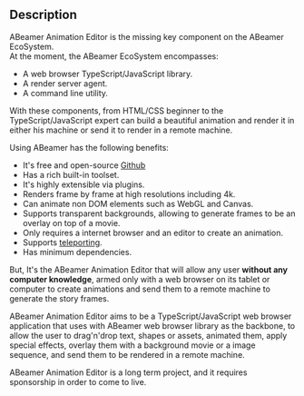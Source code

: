 <!--- @uuid: aef77fb4-fbb8-41e8-a6f1-861498dc0834 -->
<!--- @author: Alexandre Bento Freire -->
## Description

ABeamer Animation Editor is the missing key component on the ABeamer EcoSystem.   
At the moment, the ABeamer EcoSystem encompasses:

- A web browser TypeScript/JavaScript library.   
- A render server agent.   
- A command line utility.   

With these components, from HTML/CSS beginner to the TypeScript/JavaScript expert 
can build a beautiful animation and render it in either his machine or send it to render in a remote machine.   

Using ABeamer has the following benefits:

- It's free and open-source [Github](https://github.com/a-bentofreire/abeamer)
- Has a rich built-in toolset.   
- It's highly extensible via plugins.   
- Renders frame by frame at high resolutions including 4k.   
- Can animate non DOM elements such as WebGL and Canvas.   
- Supports transparent backgrounds, allowing to generate frames to be an overlay on top of a movie.   
- Only requires a internet browser and an editor to create an animation.   
- Supports [teleporting](teleporter.md).
- Has minimum dependencies.   

But, It's the ABeamer Animation Editor that will allow any user **without any computer knowledge**, 
armed only with a web browser on its tablet or computer to create animations 
and send them to a remote machine to generate the story frames.   

ABeamer Animation Editor aims to be a TypeScript/JavaScript web browser application that 
uses with ABeamer web browser library as the backbone, to allow the user to drag'n'drop text, 
shapes or assets, animated them, apply special effects, overlay them with a 
background movie or a image sequence, and send them to be rendered in a remote machine.   

ABeamer Animation Editor is a long term project, and it requires sponsorship in order to come to live.   
